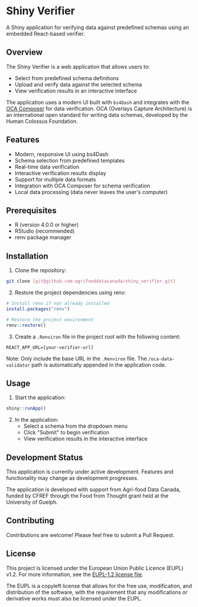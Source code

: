 # Shiny Verifier

A Shiny application for verifying data against predefined schemas using an embedded React-based verifier.

## Overview

The Shiny Verifier is a web application that allows users to:
- Select from predefined schema definitions
- Upload and verify data against the selected schema
- View verification results in an interactive interface

The application uses a modern UI built with `bs4Dash` and integrates with the [OCA Composer](https://github.com/agrifooddatacanada/OCA_Composer/tree/white_label) for data verification. OCA (Overlays Capture Architecture) is an international open standard for writing data schemas, developed by the Human Colossus Foundation.

## Features

- Modern, responsive UI using bs4Dash
- Schema selection from predefined templates
- Real-time data verification
- Interactive verification results display
- Support for multiple data formats
- Integration with OCA Composer for schema verification
- Local data processing (data never leaves the user's computer)

## Prerequisites

- R (version 4.0.0 or higher)
- RStudio (recommended)
- renv package manager

## Installation

1. Clone the repository:
```bash
git clone [git@github.com:agrifooddatacanada/shiny_verifier.git]
```

2. Restore the project dependencies using renv:
```R
# Install renv if not already installed
install.packages("renv")

# Restore the project environment
renv::restore()
```

3. Create a `.Renviron` file in the project root with the following content:
```
REACT_APP_URL=[your-verifier-url]
```
Note: Only include the base URL in the `.Renviron` file. The `/oca-data-validator` path is automatically appended in the application code.

## Usage

1. Start the application:
```R
shiny::runApp()
```

2. In the application:
   - Select a schema from the dropdown menu
   - Click "Submit" to begin verification
   - View verification results in the interactive interface

## Development Status

This application is currently under active development. Features and functionality may change as development progresses.

The application is developed with support from Agri-food Data Canada, funded by CFREF through the Food from Thought grant held at the University of Guelph.

## Contributing

Contributions are welcome! Please feel free to submit a Pull Request.

## License

This project is licensed under the European Union Public Licence (EUPL) v1.2. For more information, see the [EUPL-1.2 license file](LICENSE).

The EUPL is a copyleft license that allows for the free use, modification, and distribution of the software, with the requirement that any modifications or derivative works must also be licensed under the EUPL.
